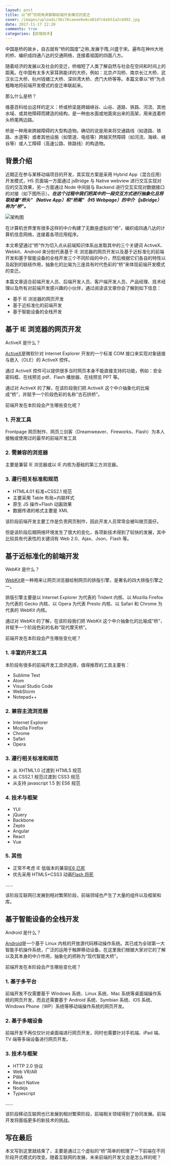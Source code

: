 ```yaml
---
layout: post
title: 以“桥”的视角来聊聊前端开发模式的变迁
cover: /images/uploads/36c76caeee6e4ca01d7c6eb51a2cdd92.jpg
date: 2017-11-17 22:20
comments: true
categories: [前端技术]
---
```


中国是桥的故乡，自古就有“桥的国度”之称,发展于隋,兴盛于宋。遍布在神州大地的桥、编织成四通八达的交通网络，连接着祖国的四面八方。

随着经济的发展以及社会的变迁，桥缩短了人类了解自然与社会在空间和时间上的距离。在中国有太多大家耳熟能详的大桥，例如：北京卢沟桥、南京长江大桥、武汉长江大桥、杭州钱塘江大桥、深圳湾大桥、虎门大桥等等。本篇文章以“桥”为点粗略地将前端开发模式的变迁串联起来。

那么什么是桥？

维基百科给出这样的定义：桥或桥梁是跨越峡谷、山谷、道路、铁路、河流、其他水域、或其他障碍而建造的结构，是一种由水面或地面突出来的高架，用来连着桥头桥尾两边路。

桥是一种用来跨越障碍的大型构造物。确切的说是用来将交通路线（如道路、铁路、水道等）或者其他设施（如管道、电缆等）跨越天然障碍（如河流、海峡、峡谷等）或人工障碍（高速公路、铁路线）的构造物。

## 背景介绍

近期正在参与某移动端项目的开发，其实现方案是采用 Hybrid App（混合应用）开发模式，H5 页面端一方面通过 jsBridge 与 Native webview 进行交互实现对应的交互效果，另一方面通过 Node 中间层与 Backend 进行交互实现对数据接口的对接（如下图所示）。**_在这个过程中我们把其中的一段交互方式进行抽象化且将联结着“桥头”（Native App）和“桥尾”（H5 Webpage）的中介（jsBridge）称为“桥”。_**

![架构图](/images/uploads/sample.ppt.001.png)

<!--more-->

在计算机世界里有很多这样的中介构建了无数座虚拟的“桥”，编织成四通八达的计算机信息网络，连接着各项应用程序。

本文希望通过“桥”作为切入点从前端知识体系出发取其中的三个关键词 ActiveX、Webkit、Android 来分别代表基于 IE 浏览器的网页开发以及基于近标准化的前端开发和基于智能设备的全栈开发三个不同阶段的中介，然后根据它们各自的特性以及起到的联结作用，抽象化的比喻为三座具有时代色彩的“桥”来体现前端开发模式的变迁。

本篇文章适合前端开发人员、后端开发人员、客户端开发人员、产品经理、技术经理以及所有对前端开发感兴趣的小伙伴，通过阅读该文章你会了解到如下信息：

- 基于 IE 浏览器的网页开发
- 基于近标准化的前端开发
- 基于智能设备的全栈开发

## 基于 IE 浏览器的网页开发

ActiveX 是什么？

[ActiveX](https://zh.wikipedia.org/wiki/ActiveX)是微软针对 Internet Explorer 开发的一个标准 COM 接口来实现对象链接与嵌入（OLE）的 ActiveX 控件。

通过 ActiveX 控件可以提供很多当时网页本身不能直接支持的功能，例如：安全密码框、在线预览 pdf、Flash 播放器、在线预览 PPT 等。

通过对 ActiveX 的了解，在该阶段我们把 ActiveX 这个中介抽象化的比喻成“桥”，并赋予一个阶段色彩的名称“古石拱桥”。

前端开发在本阶段会产生哪些变化呢？

### 1. 开发工具

Frontpage 网页制作、网页三剑客（Dreamweaver、Fireworks、Flash）为本人接触或使用过的最早的前端开发工具

### 2. 需兼容的浏览器

主要是兼容 IE 浏览器或以 IE 内核为基础的第三方浏览器。

### 3. 遵行相关标准和规范

- HTML4.01 标准+CSS2.1 规范
- 主要采用 Table 布局+内联样式
- 原生 JS 操作+Flash 动画效果
- 数据传递的格式主要是 XML

该阶段前端开发主要工作是负责网页制作，因此开发人员常常会被叫做页面仔。

但是该阶段后期网络环境发生了很大的变化，各项新技术得到了较快的发展，其中比较具有代表性的关键词有 Web 2.0、Ajax、Json、Flash 等。

## 基于近标准化的前端开发

WebKit 是什么？

[WebKit](https://zh.wikipedia.org/wiki/WebKit)是一种用来让网页浏览器绘制网页的排版引擎，是著名的四大排版引擎之一。

排版引擎主要是以 Internet Explorer 为代表的 Trident 内核、以 Mozilla Firefox 为代表的 Gecko 内核、以 Opera 为代表 Presto 内核、以 Safari 和 Chrome 为代表的 WebKit 内核。

通过对 WebKit 的了解，在该阶段我们把 WebKit 这个中介抽象化的比喻成“桥”，并赋予一个阶段色彩的名称“现代摩天桥”。

前端开发在本阶段会产生哪些变化呢？

### 1. 丰富的开发工具

本阶段有很多的前端开发工具供选择，值得推荐的工具主要有：

- Sublime Text
- Atom
- Visual Studio Code
- WebStorm
- Notepad++

### 2. 兼容主流浏览器

- Internet Explorer
- Mozilla Firefox
- Chrome
- Safari
- Opera

### 3. 遵行相关标准和规范

- 从 XHTML1.0 过渡到 HTML5 规范
- 从 CSS2.1 规范过渡到 CSS3 规范
- 从支持 javascript 1.5 到 ES6 规范

### 4. 技术与框架

- YUI
- jQuery
- Backbone
- Zepto
- Angular
- React
- Vue

### 5. 其他

- 正常不考虑 IE 低版本的兼容[IE6 已死](http://www.ie6death.com/)
- 优先采用 HTML5+CSS3 动画[Flash 将死](http://isflashdeadyet.com/)

......

该阶段互联网已发展到相对繁荣阶段，前端领域也产生了大量的组件以及框架和库。

## 基于智能设备的全栈开发

Android 是什么？

[Android](https://zh.wikipedia.org/wiki/Android)是一个基于 Linux 内核的开放源代码移动操作系统。其已成为全球第一大智能手机操作系统，广泛的运用于触屏移动设备。在这里我们根据大家对它的了解以及其本身的中介作用，抽象化的把称为“现代智能大桥”。

前端开发在本阶段会产生哪些变化呢？

### 1. 基于多平台

前端开发不仅需要基于 Windows 系统、Linux 系统、Mac 系统等桌面端操作系统的网页开发，而且还需要基于 Android 系统、Symbian 系统、iOS 系统、Windows Phone（WP）系统等移动端操作系统的网页开发。

### 2. 基于多端设备

前端开发不再仅仅针对桌面端进行网页开发，同时也需要针对手机端、iPad 端、TV 端等多端设备进行网页开发。

### 3. 技术与框架

- HTTP 2.0 协议
- Web VR/AR
- PWA
- React Native
- Nodejs
- Typescript

......

该阶段移动互联网也已发展到相对繁荣阶段，前端相关领域得到了协同发展。前端开发将面临更多的新技术的挑战。

## 写在最后

本文写到这里就结束了，主要是通过三个虚拟的“桥”简单的梳理了一下前端在不同阶段开式模式的改变。随着互联网的发展，未来前端的开发又会是怎么样的呢？
